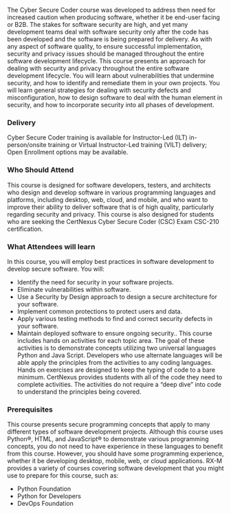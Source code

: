 <!-- CSC-->

The Cyber Secure Coder course was developed to address then need for increased caution when producing software, whether it be end-user facing or B2B. The stakes for software security are high, and yet many development teams deal with software security only after the code has been developed and the software is being prepared for delivery. As with any aspect of software quality, to ensure successful implementation, security and privacy issues should be managed throughout the entire software development lifecycle.
This course presents an approach for dealing with security and privacy throughout the entire software development lifecycle. You will learn about vulnerabilities that undermine security, and how to identify and remediate them in your own projects. You will learn general strategies for dealing with security defects and misconfiguration, how to design software to deal with the human element in security, and how to incorporate security into all phases of development.


### Delivery

Cyber Secure Coder training is available for Instructor-Led (ILT) in-person/onsite training or Virtual Instructor-Led training (VILT) delivery; Open Enrollment options may be available.


### Who Should Attend

This course is designed for software developers, testers, and architects who design and develop software in various programming languages and platforms, including desktop, web, cloud, and mobile, and who want to improve their ability to deliver software that is of high quality, particularly regarding security and privacy.
This course is also designed for students who are seeking the CertNexus Cyber Secure Coder (CSC) Exam CSC-210 certification.


### What Attendees will learn

In this course, you will employ best practices in software development to develop secure software. You will:
- Identify the need for security in your software projects.
- Eliminate vulnerabilities within software.
- Use a Security by Design approach to design a secure architecture for your software.
- Implement common protections to protect users and data.
- Apply various testing methods to find and correct security defects in your software.
- Maintain deployed software to ensure ongoing security..
This course includes hands on activities for each topic area. The goal of these activities is to demonstrate concepts utilizing two universal languages Python and Java Script. Developers who use alternate languages will be able apply the principles from the activities to any coding languages.
Hands on exercises are designed to keep the typing of code to a bare minimum. CertNexus provides students with all of the code they need to complete activities. The activities do not require a “deep dive” into code to understand the principles being covered.


### Prerequisites


This course presents secure programming concepts that apply to many different types of software development projects. Although this course uses Python®, HTML, and JavaScript® to demonstrate various programming concepts, you do not need to have experience in these languages to benefit from this course. However, you should have some programming experience, whether it be developing desktop, mobile, web, or cloud applications. RX-M provides a variety of courses covering software development that you might use to prepare for this course, such as:

- Python Foundation
- Python for Developers
- DevOps Foundation
